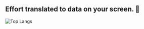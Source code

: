 ## Effort translated to data on your screen. 🎈

![Top Langs](https://github-readme-stats.vercel.app/api/top-langs/?username=ottomazeli&layout=compact)
